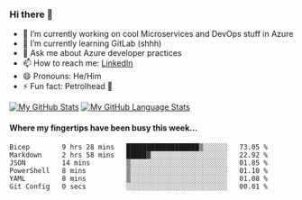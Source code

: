 ### Hi there 👋

- 🔭 I’m currently working on cool Microservices and DevOps stuff in Azure
- 🌱 I’m currently learning GitLab (shhh)
- 💬 Ask me about Azure developer practices
- 📫 How to reach me: [LinkedIn](https://www.linkedin.com/in/gordonbyers/)
- 😄 Pronouns: He/Him 
- ⚡ Fun fact: Petrolhead 🚙

[![My GitHub Stats](https://github-readme-stats.vercel.app/api/?username=gordonby&count_private=true&theme=tokyonight&showicons=true)]()
[![My GitHub Language Stats](https://github-readme-stats.vercel.app/api/top-langs/?username=gordonby&langs_count=5&theme=tokyonight)]()

#### Where my fingertips have been busy this week... 
<!--START_SECTION:waka-->

```text
Bicep        9 hrs 28 mins   ██████████████████▒░░░░░░   73.05 %
Markdown     2 hrs 58 mins   █████▓░░░░░░░░░░░░░░░░░░░   22.92 %
JSON         14 mins         ▒░░░░░░░░░░░░░░░░░░░░░░░░   01.85 %
PowerShell   8 mins          ▒░░░░░░░░░░░░░░░░░░░░░░░░   01.10 %
YAML         8 mins          ▒░░░░░░░░░░░░░░░░░░░░░░░░   01.08 %
Git Config   0 secs          ░░░░░░░░░░░░░░░░░░░░░░░░░   00.01 %
```

<!--END_SECTION:waka-->
